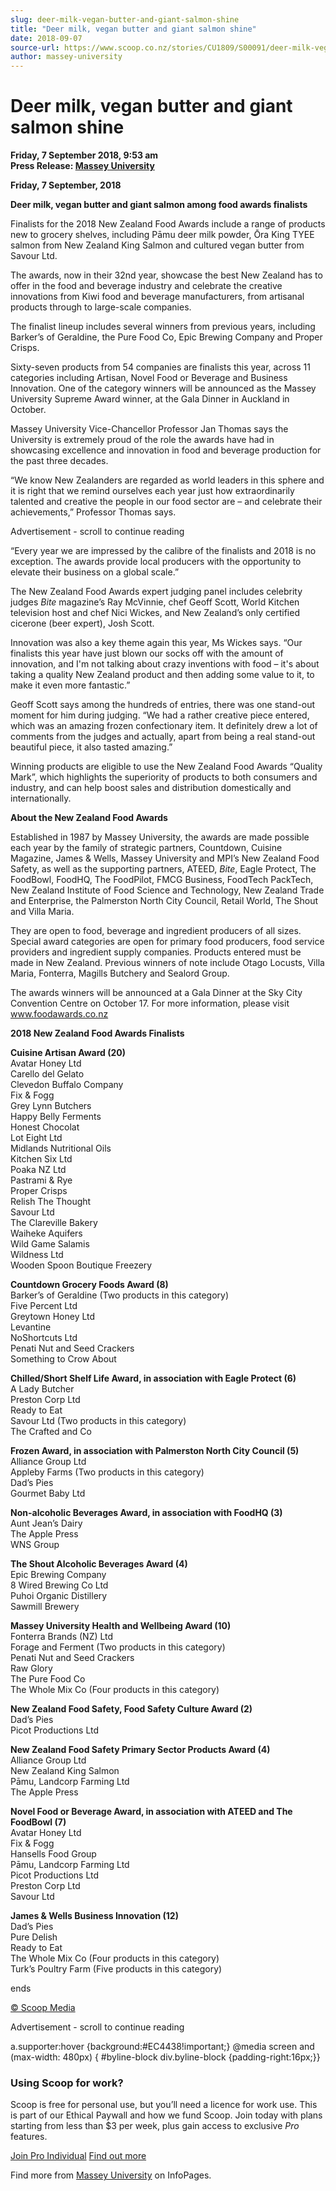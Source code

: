 ```yaml
---
slug: deer-milk-vegan-butter-and-giant-salmon-shine
title: "Deer milk, vegan butter and giant salmon shine"
date: 2018-09-07
source-url: https://www.scoop.co.nz/stories/CU1809/S00091/deer-milk-vegan-butter-and-giant-salmon-shine.htm
author: massey-university
---
```

Deer milk, vegan butter and giant salmon shine
==============================================

**Friday, 7 September 2018, 9:53 am**  
**Press Release: [Massey University](https://info.scoop.co.nz/Massey_University)**

  
**Friday, 7 September, 2018**  
  
**Deer milk, vegan butter and giant salmon among food awards finalists**  
  
Finalists for the 2018 New Zealand Food Awards include a range of products new to grocery shelves, including Pāmu deer milk powder, Ōra King TYEE salmon from New Zealand King Salmon and cultured vegan butter from Savour Ltd.

The awards, now in their 32nd year, showcase the best New Zealand has to offer in the food and beverage industry and celebrate the creative innovations from Kiwi food and beverage manufacturers, from artisanal products through to large-scale companies.

The finalist lineup includes several winners from previous years, including Barker’s of Geraldine, the Pure Food Co, Epic Brewing Company and Proper Crisps.

Sixty-seven products from 54 companies are finalists this year, across 11 categories including Artisan, Novel Food or Beverage and Business Innovation. One of the category winners will be announced as the Massey University Supreme Award winner, at the Gala Dinner in Auckland in October.

Massey University Vice-Chancellor Professor Jan Thomas says the University is extremely proud of the role the awards have had in showcasing excellence and innovation in food and beverage production for the past three decades.

“We know New Zealanders are regarded as world leaders in this sphere and it is right that we remind ourselves each year just how extraordinarily talented and creative the people in our food sector are – and celebrate their achievements,” Professor Thomas says.

Advertisement - scroll to continue reading





“Every year we are impressed by the calibre of the finalists and 2018 is no exception. The awards provide local producers with the opportunity to elevate their business on a global scale.”

The New Zealand Food Awards expert judging panel includes celebrity judges _Bite_ magazine’s Ray McVinnie, chef Geoff Scott, World Kitchen television host and chef Nici Wickes, and New Zealand’s only certified cicerone (beer expert), Josh Scott.

Innovation was also a key theme again this year, Ms Wickes says. “Our finalists this year have just blown our socks off with the amount of innovation, and I'm not talking about crazy inventions with food – it's about taking a quality New Zealand product and then adding some value to it, to make it even more fantastic.”

Geoff Scott says among the hundreds of entries, there was one stand-out moment for him during judging. “We had a rather creative piece entered, which was an amazing frozen confectionary item. It definitely drew a lot of comments from the judges and actually, apart from being a real stand-out beautiful piece, it also tasted amazing.”

Winning products are eligible to use the New Zealand Food Awards “Quality Mark”, which highlights the superiority of products to both consumers and industry, and can help boost sales and distribution domestically and internationally.

**About the New Zealand Food Awards**  
  
Established in 1987 by Massey University, the awards are made possible each year by the family of strategic partners, Countdown, Cuisine Magazine, James & Wells, Massey University and MPI’s New Zealand Food Safety, as well as the supporting partners, ATEED, _Bite_, Eagle Protect, The FoodBowl, FoodHQ, The FoodPilot, FMCG Business, FoodTech PackTech, New Zealand Institute of Food Science and Technology, New Zealand Trade and Enterprise, the Palmerston North City Council, Retail World, The Shout and Villa Maria.

They are open to food, beverage and ingredient producers of all sizes. Special award categories are open for primary food producers, food service providers and ingredient supply companies. Products entered must be made in New Zealand. Previous winners of note include Otago Locusts, Villa Maria, Fonterra, Magills Butchery and Sealord Group.

The awards winners will be announced at a Gala Dinner at the Sky City Convention Centre on October 17. For more information, please visit www.foodawards.co.nz

**2018 New Zealand Food Awards Finalists**

**Cuisine Artisan Award (20)**  
Avatar Honey Ltd  
Carello del Gelato  
Clevedon Buffalo Company  
Fix & Fogg  
Grey Lynn Butchers  
Happy Belly Ferments  
Honest Chocolat  
Lot Eight Ltd  
Midlands Nutritional Oils  
Kitchen Six Ltd  
Poaka NZ Ltd  
Pastrami & Rye  
Proper Crisps  
Relish The Thought  
Savour Ltd  
The Clareville Bakery  
Waiheke Aquifers  
Wild Game Salamis  
Wildness Ltd  
Wooden Spoon Boutique Freezery  
  
**Countdown Grocery Foods Award (8)**  
Barker’s of Geraldine (Two products in this category)  
Five Percent Ltd  
Greytown Honey Ltd  
Levantine  
NoShortcuts Ltd  
Penati Nut and Seed Crackers  
Something to Crow About  
  
**Chilled/Short Shelf Life Award, in association with Eagle Protect (6)**  
A Lady Butcher  
Preston Corp Ltd  
Ready to Eat  
Savour Ltd (Two products in this category)  
The Crafted and Co  
  
**Frozen Award, in association with Palmerston North City Council (5)**  
Alliance Group Ltd  
Appleby Farms (Two products in this category)  
Dad’s Pies  
Gourmet Baby Ltd  
  
**Non-alcoholic Beverages Award, in association with FoodHQ (3)**  
Aunt Jean’s Dairy  
The Apple Press  
WNS Group  
  
**The Shout Alcoholic Beverages Award (4)**  
Epic Brewing Company  
8 Wired Brewing Co Ltd  
Puhoi Organic Distillery  
Sawmill Brewery  
  
**Massey University Health and Wellbeing Award (10)**  
Fonterra Brands (NZ) Ltd  
Forage and Ferment (Two products in this category)  
Penati Nut and Seed Crackers  
Raw Glory  
The Pure Food Co  
The Whole Mix Co (Four products in this category)  
  
**New Zealand Food Safety, Food Safety Culture Award (2)**  
Dad’s Pies  
Picot Productions Ltd  
  
**New Zealand Food Safety Primary Sector Products Award (4)**  
Alliance Group Ltd  
New Zealand King Salmon  
Pāmu, Landcorp Farming Ltd  
The Apple Press  
  
**Novel Food or Beverage Award, in association with ATEED and The FoodBowl (7)**  
Avatar Honey Ltd  
Fix & Fogg  
Hansells Food Group  
Pāmu, Landcorp Farming Ltd  
Picot Productions Ltd  
Preston Corp Ltd  
Savour Ltd  
  
**James & Wells Business Innovation (12)**  
Dad’s Pies  
Pure Delish  
Ready to Eat  
The Whole Mix Co (Four products in this category)  
Turk’s Poultry Farm (Five products in this category)

ends

[© Scoop Media](http://www.scoop.co.nz/about/terms.html)  

Advertisement - scroll to continue reading



a.supporter:hover {background:#EC4438!important;} @media screen and (max-width: 480px) { #byline-block div.byline-block {padding-right:16px;}}

### Using Scoop for work?

Scoop is free for personal use, but you’ll need a licence for work use. This is part of our Ethical Paywall and how we fund Scoop. Join today with plans starting from less than $3 per week, plus gain access to exclusive _Pro_ features.  
  
[Join Pro Individual](https://pro.scoop.co.nz/Individual/?from=ProIn24) [Find out more](https://pro.scoop.co.nz/using-scoop-for-work/?from=ProIn24)

Find more from [Massey University](https://info.scoop.co.nz/Massey_University) on InfoPages.